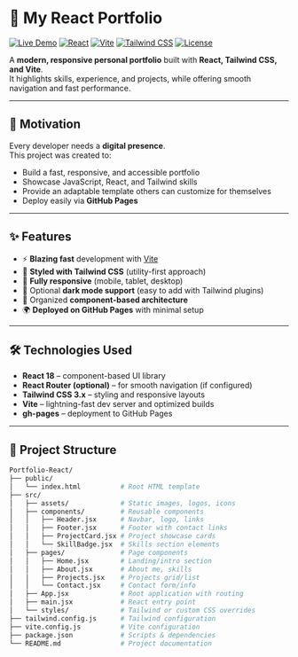 # 🚀 My React Portfolio

[![Live Demo](https://img.shields.io/badge/View–Live%20Demo-brightgreen)](https://amiteshvsth.github.io/Portfolio-React/)
[![React](https://img.shields.io/badge/React-18-blue?logo=react)](https://react.dev/)
[![Vite](https://img.shields.io/badge/Bundler-Vite-yellow?logo=vite)](https://vitejs.dev/)
[![Tailwind CSS](https://img.shields.io/badge/Style-TailwindCSS-blue?logo=tailwind-css)](https://tailwindcss.com/)
[![License](https://img.shields.io/badge/License-MIT-blue)](#license)

A **modern, responsive personal portfolio** built with **React, Tailwind CSS, and Vite**.  
It highlights skills, experience, and projects, while offering smooth navigation and fast performance.

---

## 📌 Motivation

Every developer needs a **digital presence**.  
This project was created to:
- Build a fast, responsive, and accessible portfolio  
- Showcase JavaScript, React, and Tailwind skills  
- Provide an adaptable template others can customize for themselves  
- Deploy easily via **GitHub Pages**  

---

## ✨ Features

- ⚡ **Blazing fast** development with [Vite](https://vitejs.dev)  
- 🎨 **Styled with Tailwind CSS** (utility-first approach)  
- 📱 **Fully responsive** (mobile, tablet, desktop)  
- 🌙 Optional **dark mode support** (easy to add with Tailwind plugins)  
- 📂 Organized **component-based architecture**  
- 🌍 **Deployed on GitHub Pages** with minimal setup  

---

## 🛠️ Technologies Used

- **React 18** – component-based UI library  
- **React Router (optional)** – for smooth navigation (if configured)  
- **Tailwind CSS 3.x** – styling and responsive layouts  
- **Vite** – lightning-fast dev server and optimized builds  
- **gh-pages** – deployment to GitHub Pages  

---

## 📂 Project Structure

```bash
Portfolio-React/
├── public/
│   └── index.html          # Root HTML template
├── src/
│   ├── assets/             # Static images, logos, icons
│   ├── components/         # Reusable components
│   │   ├── Header.jsx      # Navbar, logo, links
│   │   ├── Footer.jsx      # Footer with contact links
│   │   ├── ProjectCard.jsx # Project showcase cards
│   │   └── SkillBadge.jsx  # Skills section elements
│   ├── pages/              # Page components
│   │   ├── Home.jsx        # Landing/intro section
│   │   ├── About.jsx       # About me, skills
│   │   ├── Projects.jsx    # Projects grid/list
│   │   └── Contact.jsx     # Contact form/info
│   ├── App.jsx             # Root application with routing
│   ├── main.jsx            # React entry point
│   └── styles/             # Tailwind or custom CSS overrides
├── tailwind.config.js      # Tailwind configuration
├── vite.config.js          # Vite configuration
├── package.json            # Scripts & dependencies
└── README.md               # Project documentation
